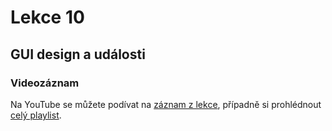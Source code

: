 Lekce 10
========

GUI design a události
---------------------

### Videozáznam

Na YouTube se můžete podívat na [záznam z lekce](https://www.youtube.com/watch?v=cDegvXXrbmo),
případně si prohlédnout [celý playlist](https://www.youtube.com/playlist?list=PLTCx5oiCrIJ70H8jF9FxPs15e3_m6su80).
